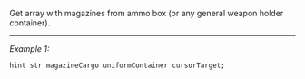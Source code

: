 Get array with magazines from ammo box (or any general weapon holder container).


---
*Example 1:*
```sqf
hint str magazineCargo uniformContainer cursorTarget;
```